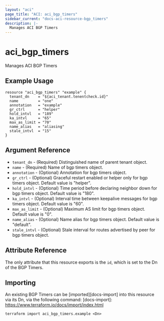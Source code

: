 ```yaml
---
layout: "aci"
page_title: "ACI: aci_bgp_timers"
sidebar_current: "docs-aci-resource-bgp_timers"
description: |-
  Manages ACI BGP Timers
---
```


# aci_bgp_timers #
Manages ACI BGP Timers

## Example Usage ##

```hcl
resource "aci_bgp_timers" "example" {
  tenant_dn    = "${aci_tenant.tenentcheck.id}"
  name         = "one"
  annotation   = "example"
  gr_ctrl      = "helper"
  hold_intvl   = "189"
  ka_intvl     = "65"
  max_as_limit = "70"
  name_alias   = "aliasing"
  stale_intvl  = "15"
}
```

## Argument Reference ##

* `tenant_dn` - (Required) Distinguished name of parent tenant object.
* `name` - (Required) Name of bgp timers object.
* `annotation` - (Optional) Annotation for bgp timers object.
* `gr_ctrl` - (Optional) Graceful restart enabled or helper only for bgp timers object. Default value is "helper".
* `hold_intvl` - (Optional) Time period before declaring neighbor down for bgp timers object. Default value is "180".
* `ka_intvl` - (Optional) Interval time between keepalive messages for bgp timers object. Default value is "60".
* `max_as_limit` - (Optional) Maximum AS limit for bgp timers object. Default value is "0".
* `name_alias` - (Optional) Name alias for bgp timers object. Default value is "default".
* `stale_intvl` - (Optional) Stale interval for routes advertised by peer for bgp timers object.
 


## Attribute Reference

The only attribute that this resource exports is the `id`, which is set to the
Dn of the BGP Timers.

## Importing ##

An existing BGP Timers can be [imported][docs-import] into this resource via its Dn, via the following command:
[docs-import]: https://www.terraform.io/docs/import/index.html


```
terraform import aci_bgp_timers.example <Dn>
```
